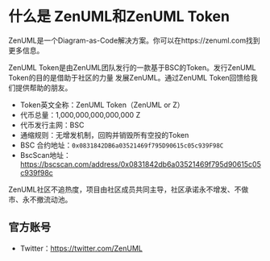 # 什么是 ZenUML和ZenUML Token

ZenUML是一个Diagram-as-Code解决方案。你可以在https://zenuml.com找到更多信息。

ZenUML Token是由ZenUML团队发行的一款基于BSC的Token。发行ZenUML Token的目的是借助于社区的力量
发展ZenUML。通过ZenUML Token回馈给我们提供帮助的朋友。
- Token英文全称：ZenUML Token（ZenUML or Z）
- 代币总量：1,000,000,000,000,000 Z
- 代币发行主网：BSC
- 通缩规则：无增发机制，回购并销毁所有空投的Token
- BSC 合约地址：`0x0831842DB6a03521469f795D90615c05c939F98C`
- BscScan地址：https://bscscan.com/address/0x0831842db6a03521469f795d90615c05c939f98c

ZenUML社区不追热度，项目由社区成员共同主导，社区承诺永不增发、不做市、永不撤流动池。

## 官方账号

- Twitter：https://twitter.com/ZenUML
